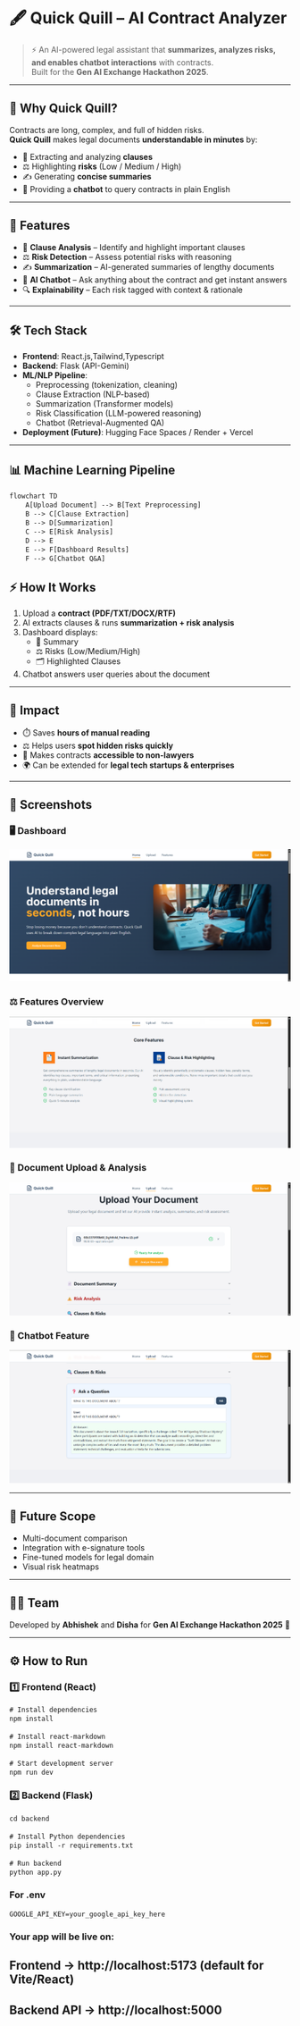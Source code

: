# 🖋️ Quick Quill – AI Contract Analyzer  

> ⚡ An AI-powered legal assistant that **summarizes, analyzes risks, and enables chatbot interactions** with contracts.  
> Built for the **Gen AI Exchange Hackathon 2025**.  

---

## 🌟 Why Quick Quill?  
Contracts are long, complex, and full of hidden risks.  
**Quick Quill** makes legal documents **understandable in minutes** by:  
- 📑 Extracting and analyzing **clauses**  
- ⚖️ Highlighting **risks** (Low / Medium / High)  
- ✍️ Generating **concise summaries**  
- 🤖 Providing a **chatbot** to query contracts in plain English  

---

## 🚀 Features  
- 📑 **Clause Analysis** – Identify and highlight important clauses  
- ⚖️ **Risk Detection** – Assess potential risks with reasoning  
- ✍️ **Summarization** – AI-generated summaries of lengthy documents  
- 🤖 **AI Chatbot** – Ask anything about the contract and get instant answers  
- 🔍 **Explainability** – Each risk tagged with context & rationale  

---

## 🛠️ Tech Stack  
- **Frontend**: React.js,Tailwind,Typescript
- **Backend**: Flask (API-Gemini)  
- **ML/NLP Pipeline**:  
  - Preprocessing (tokenization, cleaning)  
  - Clause Extraction (NLP-based)  
  - Summarization (Transformer models)  
  - Risk Classification (LLM-powered reasoning)  
  - Chatbot (Retrieval-Augmented QA)  
- **Deployment (Future)**: Hugging Face Spaces / Render + Vercel  

---

## 📊 Machine Learning Pipeline  
```mermaid
flowchart TD
    A[Upload Document] --> B[Text Preprocessing]
    B --> C[Clause Extraction]
    B --> D[Summarization]
    C --> E[Risk Analysis]
    D --> E
    E --> F[Dashboard Results]
    F --> G[Chatbot Q&A]
```

## ⚡ How It Works  
1. Upload a **contract (PDF/TXT/DOCX/RTF)**  
2. AI extracts clauses & runs **summarization + risk analysis**  
3. Dashboard displays:  
   - 📑 Summary  
   - ⚖️ Risks (Low/Medium/High)  
   - 🗂️ Highlighted Clauses  
4. Chatbot answers user queries about the document  

---

## 🎯 Impact  
- ⏱️ Saves **hours of manual reading**  
- ⚖️ Helps users **spot hidden risks quickly**  
- 🤝 Makes contracts **accessible to non-lawyers**  
- 🌍 Can be extended for **legal tech startups & enterprises**  

---

## 📸 Screenshots  

### 🖥️ Dashboard  
![Dashboard](SCREENSHOTS/dashboard.png)  

### ⚖️ Features Overview  
![Features](SCREENSHOTS/features.png)

### 📂 Document Upload & Analysis  
![Document Upload](SCREENSHOTS/DOCUMENTS%20UPLOAD%20AND%20ANALYSIS.png)  

### 🤖 Chatbot Feature  
![Chatbot](SCREENSHOTS/CHATBOT%20FEATURE.png)  

---

## 📌 Future Scope  
- Multi-document comparison  
- Integration with e-signature tools  
- Fine-tuned models for legal domain  
- Visual risk heatmaps  

---

## 👩‍💻 Team 
Developed by **Abhishek** and **Disha** for **Gen AI Exchange Hackathon 2025** 🚀  

---

## ⚙️ How to Run  

### 1️⃣ Frontend (React)  
```
# Install dependencies
npm install

# Install react-markdown
npm install react-markdown

# Start development server
npm run dev

```

### 2️⃣ Backend (Flask)

```
cd backend

# Install Python dependencies
pip install -r requirements.txt

# Run backend
python app.py

```

### For .env

```
GOOGLE_API_KEY=your_google_api_key_here
```

### Your app will be live on:

## Frontend → http://localhost:5173 (default for Vite/React)

## Backend API → http://localhost:5000
